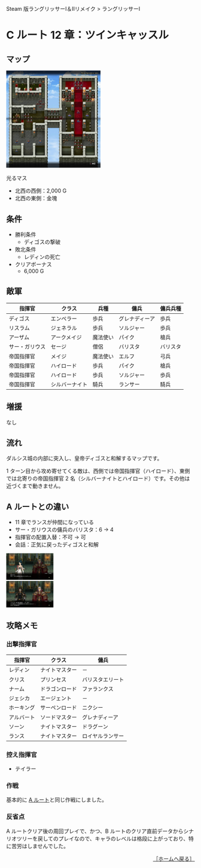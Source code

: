 Steam 版ラングリッサーⅠ＆Ⅱリメイク > ラングリッサーⅠ

# C ルート 12 章：ツインキャッスル

## マップ

<div>
  <img src="../images/Chapter12C/Map12C.jpg" width="50%">
</div>

光るマス
- 北西の西側：2,000 G
- 北西の東側：金塊

## 条件

- 勝利条件
    - ディゴスの撃破
- 敗北条件
    - レディンの死亡
- クリアボーナス
    - 6,000 G

## 敵軍

|指揮官|クラス|兵種|傭兵|傭兵兵種|
|---|---|---|---|---|
|ディゴス|エンペラー|歩兵|グレナディーア|歩兵|
|リスラム|ジェネラル|歩兵|ソルジャー|歩兵|
|アーザム|アークメイジ|魔法使い|パイク|槍兵|
|サー・ガリウス|セージ|僧侶|バリスタ|バリスタ|
|帝国指揮官|メイジ|魔法使い|エルフ|弓兵|
|帝国指揮官|ハイロード|歩兵|パイク|槍兵|
|帝国指揮官|ハイロード|歩兵|ソルジャー|歩兵|
|帝国指揮官|シルバーナイト|騎兵|ランサー|騎兵|

## 増援

なし

## 流れ

ダルシス城の内部に突入し、皇帝ディゴスと和解するマップです。

1 ターン目から攻め寄せてくる敵は、西側では帝国指揮官（ハイロード）、東側では北寄りの帝国指揮官 2 名（シルバーナイトとハイロード）です。その他は近づくまで動きません。

## A ルートとの違い

- 11 章でランスが仲間になっている
- サー・ガリウスの傭兵のバリスタ：6 → 4
- 指揮官の配置入替：不可 → 可
- 会話：正気に戻ったディゴスと和解

<div>
  <img src="../images/Chapter12C/Jessica.jpg" width="25%">
</div>
<div>
  <img src="../images/Chapter12C/Digos.jpg" width="25%">
</div>

## 攻略メモ

### 出撃指揮官

|指揮官|クラス|傭兵|
|---|---|---|
|レディン|ナイトマスター|－|
|クリス|プリンセス|バリスタエリート|
|ナーム|ドラゴンロード|ファランクス|
|ジェシカ|エージェント|－|
|ホーキング|サーペンロード|ニクシー|
|アルバート|ソードマスター|グレナディーア|
|ソーン|ナイトマスター|ドラグーン|
|ランス|ナイトマスター|ロイヤルランサー|

### 控え指揮官

- テイラー

### 作戦

基本的に [A ルート](Chapter12A.md#作戦)と同じ作戦にしました。

### 反省点

A ルートクリア後の周回プレイで、かつ、B ルートのクリア直前データからシナリオツリーを戻してのプレイなので、キャラのレベルは格段に上がっており、特に苦労はしませんでした。

<div align="right">
  <a href="../README.md">［ホームへ戻る］</a>
</div>
